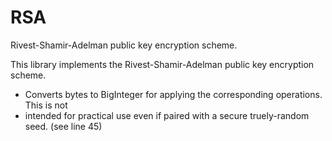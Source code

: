 # RSA
Rivest-Shamir-Adelman public key encryption scheme.

This library implements the Rivest-Shamir-Adelman public key encryption scheme.
 * Converts bytes to BigInteger for applying the corresponding operations. This is not
 * intended for practical use even if paired with a secure truely-random seed. (see line 45)